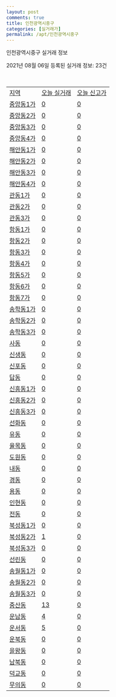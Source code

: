 ```yaml
---
layout: post
comments: true
title: 인천광역시중구
categories: [실거래가]
permalink: /apt/인천광역시중구
---
```


인천광역시중구 실거래 정보

2021년 08월 06일 등록된 실거래 정보: 23건

<script type="text/javascript">
  google.charts.load('current', {'packages':['corechart']});
  google.charts.setOnLoadCallback(drawChart);

  function drawChart() {
    var data = google.visualization.arrayToDataTable([['거래일', '매매', '전월세', '전매'], ['19-10', 0, 0, 48], ['19-11', 0, 0, 59], ['19-12', 0, 0, 25], ['20-01', 0, 0, 11], ['20-02', 0, 0, 17], ['20-03', 0, 0, 6], ['20-04', 0, 0, 3], ['20-05', 0, 0, 3], ['20-06', 0, 0, 12], ['20-07', 0, 0, 6], ['20-08', 140, 250, 1], ['20-09', 131, 290, 4], ['20-10', 152, 247, 2], ['20-11', 191, 484, 3], ['20-12', 228, 366, 7], ['21-01', 246, 374, 5], ['21-02', 225, 287, 2], ['21-03', 403, 392, 4], ['21-04', 281, 317, 2], ['21-05', 219, 633, 4], ['21-06', 182, 598, 6], ['21-07', 169, 399, 11], ['21-08', 0, 12, 1]]);

    var options = {
      title: '최근 1년간 유형별 거래량 추이',
      legend: { position: 'bottom' }
    };

    var chart = new google.visualization.LineChart(document.getElementById('columnchart_material'));
    chart.draw(data, (options));
  }
</script>

<div id="columnchart_material" style="width: 95%; margin-left: -35px"></div>
<br>
<table class="sortable">
  <tr>
    <td><a href="#">지역</a></td>
    <td><a href="#">오늘 실거래</a></td>
    <td><a href="#">오늘 신고가</a></td>
  </tr>

  
  <tr class="item">
    <td><a href="인천광역시중구중앙동1가">중앙동1가</a></td>
    <td><a href="인천광역시중구중앙동1가">0</a></td>
    <td><a href="인천광역시중구중앙동1가">0</a></td>
  </tr>
    

  <tr class="item">
    <td><a href="인천광역시중구중앙동2가">중앙동2가</a></td>
    <td><a href="인천광역시중구중앙동2가">0</a></td>
    <td><a href="인천광역시중구중앙동2가">0</a></td>
  </tr>
    

  <tr class="item">
    <td><a href="인천광역시중구중앙동3가">중앙동3가</a></td>
    <td><a href="인천광역시중구중앙동3가">0</a></td>
    <td><a href="인천광역시중구중앙동3가">0</a></td>
  </tr>
    

  <tr class="item">
    <td><a href="인천광역시중구중앙동4가">중앙동4가</a></td>
    <td><a href="인천광역시중구중앙동4가">0</a></td>
    <td><a href="인천광역시중구중앙동4가">0</a></td>
  </tr>
    

  <tr class="item">
    <td><a href="인천광역시중구해안동1가">해안동1가</a></td>
    <td><a href="인천광역시중구해안동1가">0</a></td>
    <td><a href="인천광역시중구해안동1가">0</a></td>
  </tr>
    

  <tr class="item">
    <td><a href="인천광역시중구해안동2가">해안동2가</a></td>
    <td><a href="인천광역시중구해안동2가">0</a></td>
    <td><a href="인천광역시중구해안동2가">0</a></td>
  </tr>
    

  <tr class="item">
    <td><a href="인천광역시중구해안동3가">해안동3가</a></td>
    <td><a href="인천광역시중구해안동3가">0</a></td>
    <td><a href="인천광역시중구해안동3가">0</a></td>
  </tr>
    

  <tr class="item">
    <td><a href="인천광역시중구해안동4가">해안동4가</a></td>
    <td><a href="인천광역시중구해안동4가">0</a></td>
    <td><a href="인천광역시중구해안동4가">0</a></td>
  </tr>
    

  <tr class="item">
    <td><a href="인천광역시중구관동1가">관동1가</a></td>
    <td><a href="인천광역시중구관동1가">0</a></td>
    <td><a href="인천광역시중구관동1가">0</a></td>
  </tr>
    

  <tr class="item">
    <td><a href="인천광역시중구관동2가">관동2가</a></td>
    <td><a href="인천광역시중구관동2가">0</a></td>
    <td><a href="인천광역시중구관동2가">0</a></td>
  </tr>
    

  <tr class="item">
    <td><a href="인천광역시중구관동3가">관동3가</a></td>
    <td><a href="인천광역시중구관동3가">0</a></td>
    <td><a href="인천광역시중구관동3가">0</a></td>
  </tr>
    

  <tr class="item">
    <td><a href="인천광역시중구항동1가">항동1가</a></td>
    <td><a href="인천광역시중구항동1가">0</a></td>
    <td><a href="인천광역시중구항동1가">0</a></td>
  </tr>
    

  <tr class="item">
    <td><a href="인천광역시중구항동2가">항동2가</a></td>
    <td><a href="인천광역시중구항동2가">0</a></td>
    <td><a href="인천광역시중구항동2가">0</a></td>
  </tr>
    

  <tr class="item">
    <td><a href="인천광역시중구항동3가">항동3가</a></td>
    <td><a href="인천광역시중구항동3가">0</a></td>
    <td><a href="인천광역시중구항동3가">0</a></td>
  </tr>
    

  <tr class="item">
    <td><a href="인천광역시중구항동4가">항동4가</a></td>
    <td><a href="인천광역시중구항동4가">0</a></td>
    <td><a href="인천광역시중구항동4가">0</a></td>
  </tr>
    

  <tr class="item">
    <td><a href="인천광역시중구항동5가">항동5가</a></td>
    <td><a href="인천광역시중구항동5가">0</a></td>
    <td><a href="인천광역시중구항동5가">0</a></td>
  </tr>
    

  <tr class="item">
    <td><a href="인천광역시중구항동6가">항동6가</a></td>
    <td><a href="인천광역시중구항동6가">0</a></td>
    <td><a href="인천광역시중구항동6가">0</a></td>
  </tr>
    

  <tr class="item">
    <td><a href="인천광역시중구항동7가">항동7가</a></td>
    <td><a href="인천광역시중구항동7가">0</a></td>
    <td><a href="인천광역시중구항동7가">0</a></td>
  </tr>
    

  <tr class="item">
    <td><a href="인천광역시중구송학동1가">송학동1가</a></td>
    <td><a href="인천광역시중구송학동1가">0</a></td>
    <td><a href="인천광역시중구송학동1가">0</a></td>
  </tr>
    

  <tr class="item">
    <td><a href="인천광역시중구송학동2가">송학동2가</a></td>
    <td><a href="인천광역시중구송학동2가">0</a></td>
    <td><a href="인천광역시중구송학동2가">0</a></td>
  </tr>
    

  <tr class="item">
    <td><a href="인천광역시중구송학동3가">송학동3가</a></td>
    <td><a href="인천광역시중구송학동3가">0</a></td>
    <td><a href="인천광역시중구송학동3가">0</a></td>
  </tr>
    

  <tr class="item">
    <td><a href="인천광역시중구사동">사동</a></td>
    <td><a href="인천광역시중구사동">0</a></td>
    <td><a href="인천광역시중구사동">0</a></td>
  </tr>
    

  <tr class="item">
    <td><a href="인천광역시중구신생동">신생동</a></td>
    <td><a href="인천광역시중구신생동">0</a></td>
    <td><a href="인천광역시중구신생동">0</a></td>
  </tr>
    

  <tr class="item">
    <td><a href="인천광역시중구신포동">신포동</a></td>
    <td><a href="인천광역시중구신포동">0</a></td>
    <td><a href="인천광역시중구신포동">0</a></td>
  </tr>
    

  <tr class="item">
    <td><a href="인천광역시중구답동">답동</a></td>
    <td><a href="인천광역시중구답동">0</a></td>
    <td><a href="인천광역시중구답동">0</a></td>
  </tr>
    

  <tr class="item">
    <td><a href="인천광역시중구신흥동1가">신흥동1가</a></td>
    <td><a href="인천광역시중구신흥동1가">0</a></td>
    <td><a href="인천광역시중구신흥동1가">0</a></td>
  </tr>
    

  <tr class="item">
    <td><a href="인천광역시중구신흥동2가">신흥동2가</a></td>
    <td><a href="인천광역시중구신흥동2가">0</a></td>
    <td><a href="인천광역시중구신흥동2가">0</a></td>
  </tr>
    

  <tr class="item">
    <td><a href="인천광역시중구신흥동3가">신흥동3가</a></td>
    <td><a href="인천광역시중구신흥동3가">0</a></td>
    <td><a href="인천광역시중구신흥동3가">0</a></td>
  </tr>
    

  <tr class="item">
    <td><a href="인천광역시중구선화동">선화동</a></td>
    <td><a href="인천광역시중구선화동">0</a></td>
    <td><a href="인천광역시중구선화동">0</a></td>
  </tr>
    

  <tr class="item">
    <td><a href="인천광역시중구유동">유동</a></td>
    <td><a href="인천광역시중구유동">0</a></td>
    <td><a href="인천광역시중구유동">0</a></td>
  </tr>
    

  <tr class="item">
    <td><a href="인천광역시중구율목동">율목동</a></td>
    <td><a href="인천광역시중구율목동">0</a></td>
    <td><a href="인천광역시중구율목동">0</a></td>
  </tr>
    

  <tr class="item">
    <td><a href="인천광역시중구도원동">도원동</a></td>
    <td><a href="인천광역시중구도원동">0</a></td>
    <td><a href="인천광역시중구도원동">0</a></td>
  </tr>
    

  <tr class="item">
    <td><a href="인천광역시중구내동">내동</a></td>
    <td><a href="인천광역시중구내동">0</a></td>
    <td><a href="인천광역시중구내동">0</a></td>
  </tr>
    

  <tr class="item">
    <td><a href="인천광역시중구경동">경동</a></td>
    <td><a href="인천광역시중구경동">0</a></td>
    <td><a href="인천광역시중구경동">0</a></td>
  </tr>
    

  <tr class="item">
    <td><a href="인천광역시중구용동">용동</a></td>
    <td><a href="인천광역시중구용동">0</a></td>
    <td><a href="인천광역시중구용동">0</a></td>
  </tr>
    

  <tr class="item">
    <td><a href="인천광역시중구인현동">인현동</a></td>
    <td><a href="인천광역시중구인현동">0</a></td>
    <td><a href="인천광역시중구인현동">0</a></td>
  </tr>
    

  <tr class="item">
    <td><a href="인천광역시중구전동">전동</a></td>
    <td><a href="인천광역시중구전동">0</a></td>
    <td><a href="인천광역시중구전동">0</a></td>
  </tr>
    

  <tr class="item">
    <td><a href="인천광역시중구북성동1가">북성동1가</a></td>
    <td><a href="인천광역시중구북성동1가">0</a></td>
    <td><a href="인천광역시중구북성동1가">0</a></td>
  </tr>
    

  <tr class="item">
    <td><a href="인천광역시중구북성동2가">북성동2가</a></td>
    <td><a href="인천광역시중구북성동2가">1</a></td>
    <td><a href="인천광역시중구북성동2가">0</a></td>
  </tr>
    

  <tr class="item">
    <td><a href="인천광역시중구북성동3가">북성동3가</a></td>
    <td><a href="인천광역시중구북성동3가">0</a></td>
    <td><a href="인천광역시중구북성동3가">0</a></td>
  </tr>
    

  <tr class="item">
    <td><a href="인천광역시중구선린동">선린동</a></td>
    <td><a href="인천광역시중구선린동">0</a></td>
    <td><a href="인천광역시중구선린동">0</a></td>
  </tr>
    

  <tr class="item">
    <td><a href="인천광역시중구송월동1가">송월동1가</a></td>
    <td><a href="인천광역시중구송월동1가">0</a></td>
    <td><a href="인천광역시중구송월동1가">0</a></td>
  </tr>
    

  <tr class="item">
    <td><a href="인천광역시중구송월동2가">송월동2가</a></td>
    <td><a href="인천광역시중구송월동2가">0</a></td>
    <td><a href="인천광역시중구송월동2가">0</a></td>
  </tr>
    

  <tr class="item">
    <td><a href="인천광역시중구송월동3가">송월동3가</a></td>
    <td><a href="인천광역시중구송월동3가">0</a></td>
    <td><a href="인천광역시중구송월동3가">0</a></td>
  </tr>
    

  <tr class="item">
    <td><a href="인천광역시중구중산동">중산동</a></td>
    <td><a href="인천광역시중구중산동">13</a></td>
    <td><a href="인천광역시중구중산동">0</a></td>
  </tr>
    

  <tr class="item">
    <td><a href="인천광역시중구운남동">운남동</a></td>
    <td><a href="인천광역시중구운남동">4</a></td>
    <td><a href="인천광역시중구운남동">0</a></td>
  </tr>
    

  <tr class="item">
    <td><a href="인천광역시중구운서동">운서동</a></td>
    <td><a href="인천광역시중구운서동">5</a></td>
    <td><a href="인천광역시중구운서동">0</a></td>
  </tr>
    

  <tr class="item">
    <td><a href="인천광역시중구운북동">운북동</a></td>
    <td><a href="인천광역시중구운북동">0</a></td>
    <td><a href="인천광역시중구운북동">0</a></td>
  </tr>
    

  <tr class="item">
    <td><a href="인천광역시중구을왕동">을왕동</a></td>
    <td><a href="인천광역시중구을왕동">0</a></td>
    <td><a href="인천광역시중구을왕동">0</a></td>
  </tr>
    

  <tr class="item">
    <td><a href="인천광역시중구남북동">남북동</a></td>
    <td><a href="인천광역시중구남북동">0</a></td>
    <td><a href="인천광역시중구남북동">0</a></td>
  </tr>
    

  <tr class="item">
    <td><a href="인천광역시중구덕교동">덕교동</a></td>
    <td><a href="인천광역시중구덕교동">0</a></td>
    <td><a href="인천광역시중구덕교동">0</a></td>
  </tr>
    

  <tr class="item">
    <td><a href="인천광역시중구무의동">무의동</a></td>
    <td><a href="인천광역시중구무의동">0</a></td>
    <td><a href="인천광역시중구무의동">0</a></td>
  </tr>
    


</table>


    